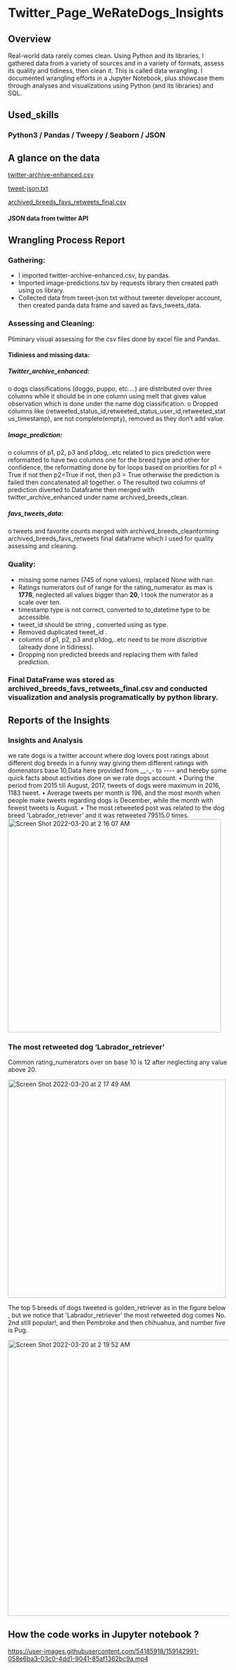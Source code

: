 # Twitter_Page_WeRateDogs_Insights

## Overview

Real-world data rarely comes clean. Using Python and its libraries, I gathered data from a variety of sources and in a variety of formats, assess its quality and tidiness, then clean it. This is called data wrangling. I documented wrangling efforts in a Jupyter Notebook, plus showcase them through analyses and visualizations using Python (and its libraries) and SQL.

## Used_skills
### Python3 / Pandas / Tweepy / Seaborn / JSON

## A glance on the data 

[twitter-archive-enhanced.csv](https://github.com/Ahmedhassan139/Twitter_WeRateDogs_Insights/files/8310349/twitter-archive-enhanced.csv)

[tweet-json.txt](https://github.com/Ahmedhassan139/Twitter_WeRateDogs_Insights/files/8310350/tweet-json.txt)

[archived_breeds_favs_retweets_final.csv](https://github.com/Ahmedhassan139/Twitter_WeRateDogs_Insights/files/8310351/archived_breeds_favs_retweets_final.csv)
#### JSON data from twitter API

## Wrangling Process Report 

### Gathering:

- I imported twitter-archive-enhanced.csv, by pandas.
- Imported image-predictions.tsv by requests library then created path using os library.
- Collected data from tweet-json.txt without tweeter developer account, then created panda data frame and saved as favs_tweets_data.

### Assessing and Cleaning:

Pliminary visual assessing for the csv files done by excel file and Pandas.

#### Tidiniess and missing data:

##### Twitter_archive_enhanced:
o dogs classifications (doggo, puppo, etc....) are distributed over three columns while it should be in one column using melt that gives value observation which is done under the name dog classification.
o Dropped columns like (retweeted_status_id,retweeted_status_user_id,retweeted_stat us_timestamp), are not complete(empty), removed as they don’t add value.
##### Image_prediction:
o columns of p1, p2, p3 and p1dog,..etc related to pics prediction were reformatted to have two columns one for the breed type and other for confidence, the reformatting done by for loops based on priorities for p1 = True if not then p2=True if not, then p3 = True otherwise the prediction is failed then concatenated all together.
o The resulted two columns of prediction diverted to Dataframe then merged with twitter_archive_enhanced under name archived_breeds_clean.

##### favs_tweets_data:
o tweets and favorite counts merged with archived_breeds_cleanforming archived_breeds_favs_retweets final dataframe which I used for quality assessing and cleaning.
### Quality:
- missing some names (745 of none values), replaced None with nan.
- Ratings numerators out of range for the rating_numerator as max is **1776**, neglected all values bigger than **20**, I took the numerator as a scale over ten.
- timestamp type is not correct, converted to to_datetime type to be accessible.
- tweet_id should be string , converted using as type.
- Removed duplicated tweet_id .
- columns of p1, p2, p3 and p1dog,..etc need to be more discriptive (already done in tidiness).
- Dropping non predicted breeds and replacing them with failed prediction.

### Final DataFrame was stored as archived_breeds_favs_retweets_final.csv and conducted visualization and analysis programatically by python library.

## Reports of the Insights

### Insights and Analysis
we rate dogs is a twitter account where dog lovers post ratings about different dog breeds in a funny way giving them different ratings with domenators base 10,Data here provided from __-_- to ---- and hereby some quick facts about activities done on we rate dogs account.
• During the period from 2015 till August, 2017, tweets of dogs were maximum in 2016, 1183 tweet.
• Average tweets per month is 196, and the most month when people make tweets regarding dogs is December, while the month with fewest tweets is August.
• The most retweeted post was related to the dog breed 'Labrador_retriever' and it was retweeted 79515.0 times.
<img width="486" alt="Screen Shot 2022-03-20 at 2 16 07 AM" src="https://user-images.githubusercontent.com/54185918/159142731-b197f4e0-d758-4bfb-9d0e-2ee67cf0313a.png">
### The most retweeted dog ‘Labrador_retriever'

Common rating_numerators over on base 10 is 12 after neglecting any value above 20.

<img width="497" alt="Screen Shot 2022-03-20 at 2 17 49 AM" src="https://user-images.githubusercontent.com/54185918/159142764-b4135ef2-b238-4251-a143-d712e1346805.png">


The top 5 breeds of dogs tweeted is golden_retriever as in the figure below , but we notice that 'Labrador_retriever' the most retweeted dog comes No. 2nd still popular!, and then Pembroke and then chihuahua, and number five is Pug.

<img width="628" alt="Screen Shot 2022-03-20 at 2 19 52 AM" src="https://user-images.githubusercontent.com/54185918/159142807-199527cf-10e3-477b-877e-64e96842a9aa.png">

## How the code works in Jupyter notebook ?


https://user-images.githubusercontent.com/54185918/159142991-058e6ba3-03c0-4dd1-9041-85af1362bc9a.mp4


